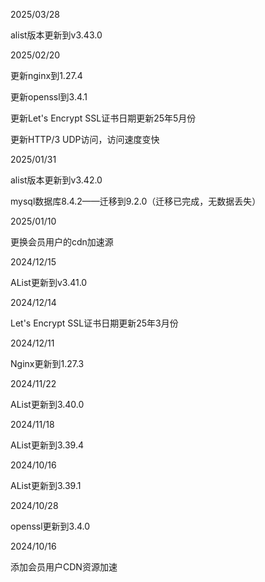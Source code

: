2025/03/28

alist版本更新到v3.43.0


2025/02/20

更新nginx到1.27.4

更新openssl到3.4.1

更新Let's Encrypt SSL证书日期更新25年5月份

更新HTTP/3 UDP访问，访问速度变快


2025/01/31

alist版本更新到v3.42.0

mysql数据库8.4.2——迁移到9.2.0（迁移已完成，无数据丢失）


2025/01/10

更换会员用户的cdn加速源


2024/12/15

AList更新到v3.41.0


2024/12/14

Let's Encrypt SSL证书日期更新25年3月份


2024/12/11

Nginx更新到1.27.3


2024/11/22

AList更新到3.40.0


2024/11/18

AList更新到3.39.4


2024/10/16

AList更新到3.39.1


2024/10/28

openssl更新到3.4.0


2024/10/16

添加会员用户CDN资源加速
